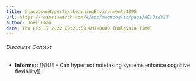 ```yaml
---
title: @jacobsonHypertextLearningEnvironments1995
url: https://roamresearch.com/#/app/megacoglab/page/AEsOsdV1H
author: Joel Chan
date: Thu Feb 17 2022 09:21:59 GMT+0800 (Malaysia Time)
---
```




###### Discourse Context

- **Informs::** [[QUE - Can hypertext notetaking systems enhance cognitive flexibility]]
